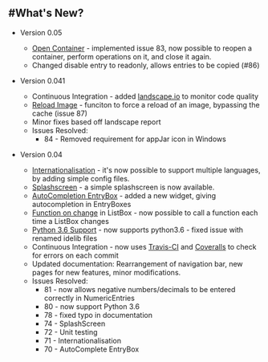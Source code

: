 #What's New?
---

* Version 0.05  
    * [Open Container](/pythonWidgetGrouping/#reopening-containers) - implemented issue 83, now possible to reopen a container, perform operations on it, and close it again.  
    * Changed disable entry to readonly, allows entries to be copied (#86)

* Version 0.041  
    * Continuous Integration - added [landscape.io](https://landscape.io/github/jarvisteach/appJar/) to monitor code quality
    * [Reload Image](/pythonImages/#change-images) - funciton to force a reload of an image, bypassing the cache (issue 87)  
    * Minor fixes based off landscape report
    * Issues Resolved:
        * 84 - Removed requirement for appJar icon in Windows

* Version 0.04  
    * [Internationalisation](/pythonInternationalisation) - it's now possible to support multiple languages, by adding simple config files.
    * [Splashscreen](/splash) - a simple splashscreen is now available.  
    * [AutoCompletion EntryBox](/pythonWidgets/#entry) - added a new widget, giving autocompletion in EntryBoxes  
    * [Function on change](/pythonEvents/#make-stuff-happen) in ListBox - now possible to call a function each time a ListBox changes  
    * [Python 3.6 Support](https://docs.python.org/3.6/whatsnew/3.6.html#idlelib-and-idle) - now supports python3.6 - fixed issue with renamed idelib files  
    * Continuous Integration - now uses [Travis-CI](https://travis-ci.org/jarvisteach/appJar) and [Coveralls](https://coveralls.io/github/jarvisteach/appJar) to check for errors on each commit
    * Updated documentation: Rearrangement of navigation bar, new pages for new features, minor modifications.  
    * Issues Resolved:
        * 81 - now allows negative numbers/decimals to be entered correctly in NumericEntries  
        * 80 - now support Python 3.6
        * 78 - fixed typo in documentation
        * 74 - SplashScreen
        * 72 - Unit testing
        * 71 - Internationalisation
        * 70 - AutoComplete EntryBox

